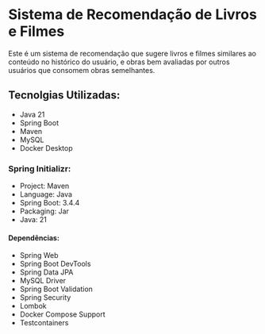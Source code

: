 # Sistema de Recomendação de Livros e Filmes  

Este é um sistema de recomendação que sugere livros e filmes similares ao conteúdo no histórico do usuário, e obras bem avaliadas por outros usuários que consomem obras semelhantes. 

## Tecnolgias Utilizadas:
- Java 21
- Spring Boot
- Maven
- MySQL
- Docker Desktop

### Spring Initializr:
- Project: Maven
- Language: Java
- Spring Boot: 3.4.4
- Packaging: Jar
- Java: 21

#### Dependências:
- Spring Web
- Spring Boot DevTools
- Spring Data JPA
- MySQL Driver
- Spring Boot Validation
- Spring Security
- Lombok
- Docker Compose Support
- Testcontainers